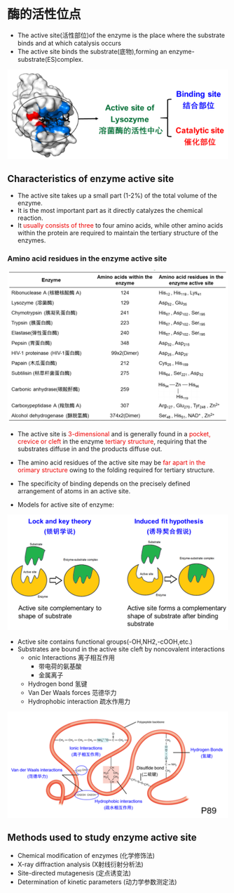 # 酶的活性位点

+   The active site(活性部位)of the enzyme is the place where the substrate binds and at which catalysis occurs 
+   The active site binds the substrate(底物),forming an enzyme-substrate(ES)complex.

![image-20211009143017125](image/image-20211009143017125.png)

## Characteristics of enzyme active site

+   The active site takes up a small part (1-2%) of the total volume of the enzyme.
+   It is the most important part as it directly catalyzes the chemical reaction.
+   It <font color=ee0000>usually consists of three</font> to four amino acids, while other amino acids within the protein are required to maintain the tertiary structure of the enzymes.

### Amino acid residues in the enzyme active site

![image-20211009143202505](image/image-20211009143202505.png)

+   The active site is <font color=ee0000>3-dimensional</font> and is generally found in a <font color=ee0000>pocket, crevice or cleft</font> in the enzyme <font color=ee0000>tertiary structure</font>, requiring that the substrates diffuse in and the products diffuse out.
+   The amino acid residues of the active site may be <font color=ee0000>far apart in the orimary structure</font> owing to the folding required for tertiary structure.

+   The specificity of binding depends on the precisely defined arrangement of atoms in an active site.
+   Models for active site of enzyme:

![image-20211009143516039](image/image-20211009143516039.png)

+   Active site contains functional groups(-OH,NH2,-cOOH,etc.)
+   Substrates are bound in the active site cleft by noncovalent interactions
    +   onic Interactions 离子相互作用
        +   带电荷的氨基酸
        +   金属离子
    +   Hydrogen bond 氢键
    +   Van Der Waals forces 范德华力
    +   Hydrophobic interaction 疏水作用力

![image-20211009143631897](image/image-20211009143631897.png)

## Methods used to study enzyme active site

+   Chemical modification of enzymes (化学修饰法)
+   X-ray diffraction analysis (X射线衍射分析法)
+   Site-directed mutagenesis (定点诱变法)
+   Determination of kinetic parameters (动力学参数测定法)

